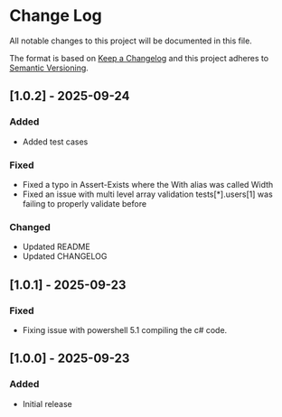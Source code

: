 # Change Log

All notable changes to this project will be documented in this file.

The format is based on [Keep a Changelog](http://keepachangelog.com/)
and this project adheres to [Semantic Versioning](https://semver.org/spec/v2.0.0.html).

## [1.0.2] - 2025-09-24

### Added

- Added test cases

### Fixed

- Fixed a typo in Assert-Exists where the With alias was called Width
- Fixed an issue with multi level array validation tests[*].users[1] was failing to properly validate before

### Changed

- Updated README
- Updated CHANGELOG

## [1.0.1] - 2025-09-23

### Fixed

- Fixing issue with powershell 5.1 compiling the c# code.

## [1.0.0] - 2025-09-23

### Added

- Initial release

